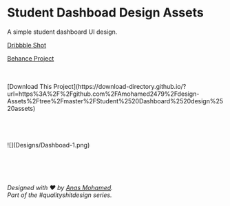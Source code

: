 # Student Dashboad Design Assets


A simple student dashboard UI design.



[Dribbble Shot](https://dribbble.com/shots/14057426-Student-Dashboard-Design) <br>

[Behance Project](https://www.behance.net/gallery/102819659/A-Student-Dashboard-Design?)

<br>
<br>
 [Download This Project](https://download-directory.github.io/?url=https%3A%2F%2Fgithub.com%2FAmohamed2479%2Fdesign-Assets%2Ftree%2Fmaster%2FStudent%2520Dashboard%2520design%2520assets)

<br>
<br>
<br>
<br>
<br>
![](Designs/Dashboad-1.png)
<br>
<br>
<br>
<br>
<br>


*Designed with ♥ by [Anas Mohamed](https://dribbble.com/anas2479).<br> Part of the #qualityshitdesign series.*



